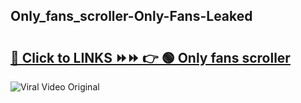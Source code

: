 
 ## Only_fans_scroller-Only-Fans-Leaked

# <h2><a href="https://clipsfans.com/Only_fans_scroller&ref=git">🔗 Click to LINKS ⏩⏩ 👉 🟢 Only fans scroller </a></h2>

<a href="https://clipsfans.com/Only_fans_scroller&ref=git" rel="nofollow" data-target="animated-image.originalLink"><img src="https://i.ibb.co.com/xMMVF88/686577567.gif" alt="Viral Video Original" style="max-width: 100%; display: inline-block;" data-target="animated-image.originalImage"></a>
